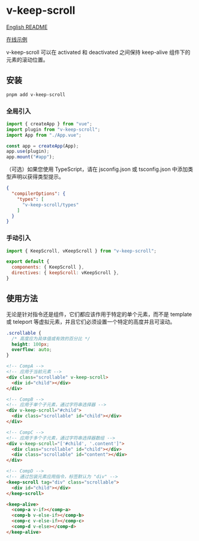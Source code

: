 # v-keep-scroll

[English README](https://github.com/tanghongxin/v-keep-scroll/blob/main/README.md)

[在线示例](https://codepen.io/tanghongxin/pen/oNRNMzR)

v-keep-scroll 可以在 activated 和 deactivated 之间保持 keep-alive 组件下的元素的滚动位置。

## 安装

```bash
pnpm add v-keep-scroll
```

### 全局引入

```javascript
import { createApp } from "vue";
import plugin from "v-keep-scroll";
import App from "./App.vue";

const app = createApp(App);
app.use(plugin);
app.mount("#app");
```

（可选）如果您使用 TypeScript，请在 jsconfig.json 或 tsconfig.json 中添加类型声明以获得类型提示。

```json
{
  "compilerOptions": {
    "types": [
      "v-keep-scroll/types"
    ]
  }
}
```

### 手动引入

```javascript
import { KeepScroll, vKeepScroll } from "v-keep-scroll";

export default {
  components: { KeepScroll },
  directives: { keepScroll: vKeepScroll },
}
```

## 使用方法

无论是针对指令还是组件，它们都应该作用于特定的单个元素，而不是 template 或 teleport 等虚拟元素，并且它们必须设置一个特定的高度并且可滚动。

```css
.scrollable {
  /* 高度应为具体值或有效的百分比 */
  height: 100px; 
  overflow: auto;
}
```

```html
<!-- CompA -->
<!-- 应用于当前元素 -->
<div class="scrollable" v-keep-scroll>
  <div id="child"></div>
</div>

<!-- CompB -->
<!-- 应用于单个子元素，通过字符串选择器 -->
<div v-keep-scroll="#child">
  <div class="scrollable" id="child"></div>
</div>

<!-- CompC -->
<!-- 应用于多个子元素，通过字符串选择器数组 -->
<div v-keep-scroll="['#child', '.content']">
  <div class="scrollable" id="child"></div>
  <div class="scrollable" id="content"></div>
</div>

<!-- CompD -->
<!-- 通过包装元素应用指令，标签默认为 "div" -->
<keep-scroll tag="div" class="scrollable">
  <div id="child"></div>
</keep-scroll>
```

```html
<keep-alive>
  <comp-a v-if></comp-a>
  <comp-b v-else-if></comp-b>
  <comp-c v-else-if></comp-c>
  <comp-d v-else></comp-d>
</keep-alive>
```
